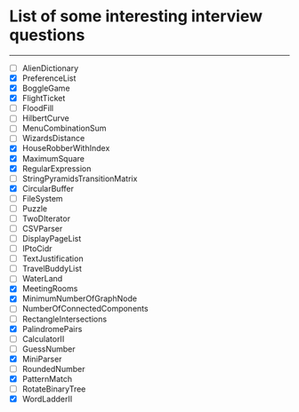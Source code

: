# List of some interesting interview questions
---

- [ ] AlienDictionary
- [x] PreferenceList
- [x] BoggleGame
- [x] FlightTicket
- [ ] FloodFill
- [ ] HilbertCurve
- [ ] MenuCombinationSum
- [ ] WizardsDistance
- [x] HouseRobberWithIndex
- [x] MaximumSquare
- [x] RegularExpression
- [ ] StringPyramidsTransitionMatrix
- [x] CircularBuffer
- [ ] FileSystem
- [ ] Puzzle
- [ ] TwoDIterator
- [ ] CSVParser
- [ ] DisplayPageList
- [ ] IPtoCidr
- [ ] TextJustification
- [ ] TravelBuddyList
- [ ] WaterLand
- [x] MeetingRooms
- [x] MinimumNumberOfGraphNode
- [ ] NumberOfConnectedComponents
- [ ] RectangleIntersections
- [x] PalindromePairs
- [ ] CalculatorII
- [ ] GuessNumber
- [x] MiniParser
- [ ] RoundedNumber
- [x] PatternMatch
- [ ] RotateBinaryTree
- [x] WordLadderII
